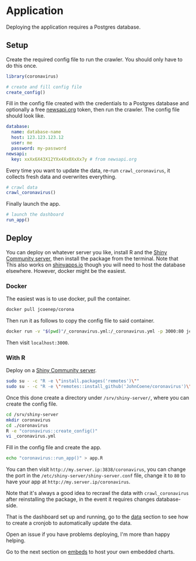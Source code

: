 # Application

Deploying the application requires a Postgres database.

## Setup

Create the required config file to run the crawler. You should only have to do this once.

```r
library(coronavirus)

# create and fill config file
create_config()
```

Fill in the config file created with the credentials to a Postgres database and optionally a free [newsapi.org](https://newsapi.org) token, then run the crawler. The config file should look like.

```yaml
database:
  name: database-name
  host: 123.123.123.12
  user: me
  password: my-password
newsapi:
  key: xxXx6X43X12YXx4Xx0XxXx7y # from newsapi.org
```

Every time you want to update the data, re-run `crawl_coronavirus`, it collects fresh data and overwrites everything.

```r
# crawl data
crawl_coronavirus()
```

Finally launch the app.

```r
# launch the dashboard
run_app()
```

## Deploy

You can deploy on whatever server you like, install R and the [Shiny Community server](https://rstudio.com/products/shiny/download-server/), then install the package from the terminal. Note that This also works on [shinyapps.io](https://www.shinyapps.io/) though you will need to host the database elsewhere. However, docker might be the easiest.

### Docker

The easiest was is to use docker, pull the container.

```bash
docker pull jcoenep/corona
```

Then run it as follows to copy the config file to said container.

```bash
docker run -v "$(pwd)"/_coronavirus.yml:/_coronavirus.yml -p 3000:80 jcoenep/corona
```

Then visit `localhost:3000`.

### With R

Deploy on a [Shiny Community server](https://rstudio.com/products/shiny/download-server/).

```bash
sudo su - -c "R -e \"install.packages('remotes')\""
sudo su - -c "R -e \"remotes::install_github('JohnCoene/coronavirus')\""
```

Once this done create a directory under `/srv/shiny-server/`, where you can create the config file.

```bash
cd /srv/shiny-server
mkdir coronavirus
cd ./coronavirus
R -e "coronavirus::create_config()"
vi _coronavirus.yml
```

Fill in the config file and create the app.

```bash
echo "coronavirus::run_app()" > app.R 
```

You can then visit `http://my.server.ip:3838/coronavirus`, you can change the port in the `/etc/shiny-server/shiny-server.conf` file, change it to `80` to have your app at `http://my.server.ip/coronavirus`.

Note that it's always a good idea to recrawl the data with `crawl_coronavirus` after reinstalling the package, in the event it requires changes database-side.

That is the dashboard set up and running, go to the [data](data.md) section to see how to create a cronjob to automatically update the data.

Open an issue if you have problems deploying, I'm more than happy helping.

Go to the next section on [embeds](/embeds) to host your own embedded charts.

